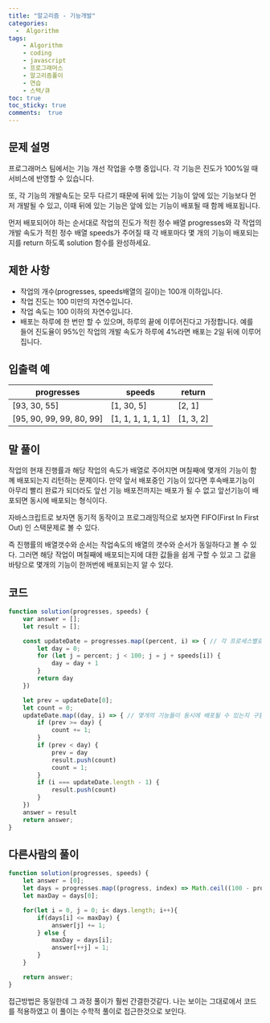 ```yaml
---
title: "알고리즘 - 기능개발"
categories: 
  -  Algorithm
tags: 
    - Algorithm
    - coding
    - javascript
    - 프로그래머스
    - 알고리즘풀이
    - 연습
    - 스택/큐
toc: true
toc_sticky: true
comments:  true
---
```


## 문제 설명
프로그래머스 팀에서는 기능 개선 작업을 수행 중입니다. 각 기능은 진도가 100%일 때 서비스에 반영할 수 있습니다.
  
또, 각 기능의 개발속도는 모두 다르기 때문에 뒤에 있는 기능이 앞에 있는 기능보다 먼저 개발될 수 있고, 이때 뒤에 있는 기능은 앞에 있는 기능이 배포될 때 함께 배포됩니다.
 
먼저 배포되어야 하는 순서대로 작업의 진도가 적힌 정수 배열 progresses와 각 작업의 개발 속도가 적힌 정수 배열 speeds가 주어질 때 각 배포마다 몇 개의 기능이 배포되는지를 return 하도록 solution 함수를 완성하세요.  

## 제한 사항
- 작업의 개수(progresses, speeds배열의 길이)는 100개 이하입니다.
- 작업 진도는 100 미만의 자연수입니다.
- 작업 속도는 100 이하의 자연수입니다.
- 배포는 하루에 한 번만 할 수 있으며, 하루의 끝에 이루어진다고 가정합니다. 예를 들어 진도율이 95%인 작업의 개발 속도가 하루에 4%라면 배포는 2일 뒤에 이루어집니다.

## 입출력 예
| progresses               | speeds             | return    |
|--------------------------|--------------------|-----------|
| [93, 30, 55]             | [1, 30, 5]         | [2, 1]    |
| [95, 90, 99, 99, 80, 99] | [1, 1, 1, 1, 1, 1] | [1, 3, 2] |


## 말 풀이
작업의 현재 진행률과 해당 작업의 속도가 배열로 주어지면 며칠째에 몇개의 기능이 함꼐 배포되는지 리턴하는 문제이다.
만약 앞서 배포중인 기능이 있다면 후속배포기능이 아무리 빨리 완료가 되더라도 앞선 기능 배포전까지는 배포가 될 수 없고 앞선기능이 배포되면 동시에 배포되는 형식이다.
  
자바스크립트로 보자면 동기적 동작이고 프로그래밍적으로 보자면 FIFO(First In First Out) 인 스택문제로 볼 수 있다.

즉 진행률의 배열갯수와 순서는 작업속도의 배열의 갯수와 순서가 동일하다고 볼 수 있다. 그러면 해당 작업이 며칠째에 배포되는지에 대한 값들을 쉽게 구할 수 있고 그 값을 바탕으로 몇개의 기능이 한꺼번에 배포되는지 알 수 있다.

## 코드
```javascript
function solution(progresses, speeds) {
    var answer = [];
    let result = [];

    const updateDate = progresses.map((percent, i) => { // 각 프로세스별로 며칠째에 배포가되는지 구함
        let day = 0;
        for (let j = percent; j < 100; j = j + speeds[i]) {
            day = day + 1
        }
        return day
    })

    let prev = updateDate[0];
    let count = 0;
    updateDate.map((day, i) => { // 몇개의 기능들이 동시에 배포될 수 있는지 구함
        if (prev >= day) {
            count += 1;
        }
        if (prev < day) {
            prev = day
            result.push(count)
            count = 1;
        }
        if (i === updateDate.length - 1) {
            result.push(count)
        }
    })
    answer = result
    return answer;
}
```

## 다른사람의 풀이
```javascript
function solution(progresses, speeds) {
    let answer = [0];
    let days = progresses.map((progress, index) => Math.ceil((100 - progress) / speeds[index]));
    let maxDay = days[0];

    for(let i = 0, j = 0; i< days.length; i++){
        if(days[i] <= maxDay) {
            answer[j] += 1;
        } else {
            maxDay = days[i];
            answer[++j] = 1;
        }
    }

    return answer;
}
```

접근방법은 동일한데 그 과정 풀이가 훨씬 간결한것같다. 나는 보이는 그대로에서 코드를 적용하였고 이 풀이는 수학적 풀이로 접근한것으로 보인다.  
